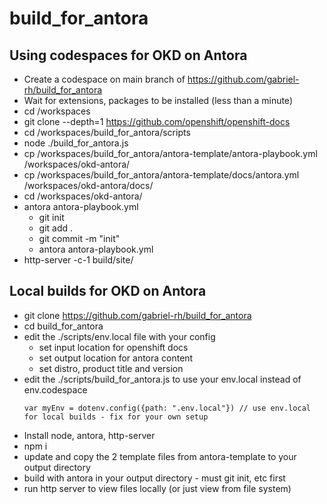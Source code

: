 # build_for_antora

## Using codespaces for OKD on Antora

- Create a codespace on main branch of https://github.com/gabriel-rh/build_for_antora
- Wait for extensions, packages to be installed (less than a minute)
- cd /workspaces
- git clone --depth=1 https://github.com/openshift/openshift-docs
- cd /workspaces/build_for_antora/scripts
- node ./build_for_antora.js
- cp /workspaces/build_for_antora/antora-template/antora-playbook.yml /workspaces/okd-antora/
- cp /workspaces/build_for_antora/antora-template/docs/antora.yml /workspaces/okd-antora/docs/
- cd /workspaces/okd-antora/
- antora antora-playbook.yml
  - git init
  - git add .
  - git commit -m "init"
  - antora antora-playbook.yml
- http-server -c-1 build/site/

## Local builds for OKD on Antora

- git clone https://github.com/gabriel-rh/build_for_antora
- cd build_for_antora
- edit the ./scripts/env.local file with your config 
  - set input location for openshift docs
  - set output location for antora content
  - set distro, product title and version
- edit the ./scripts/build_for_antora.js to use your env.local instead of env.codespace
  ```
  var myEnv = dotenv.config({path: ".env.local"}) // use env.local for local builds - fix for your own setup
  ```
- Install node, antora, http-server
- npm i
- update and copy the 2 template files from antora-template to your output directory
- build with antora in your output directory - must git init, etc first
- run http server to view files locally (or just view from file system)
